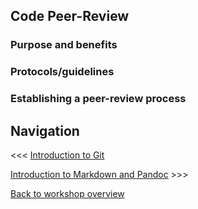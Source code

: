## Code Peer-Review

### Purpose and benefits



### Protocols/guidelines



### Establishing a peer-review process




## Navigation

<<< [Introduction to Git](https://github.com/Decision-Neuroscience-Lab/coding-workshop-material/blob/master/Writing-Clear-Code.md)
				
[Introduction to Markdown and Pandoc](https://github.com/Decision-Neuroscience-Lab/coding-workshop-material/blob/master/Intro%20to%20Markdown%20and%20Pandoc.md) >>>	

[Back to workshop overview](https://github.com/Decision-Neuroscience-Lab/coding-workshop-material/blob/master/Coding%20Workshop%20DNLab.md)
